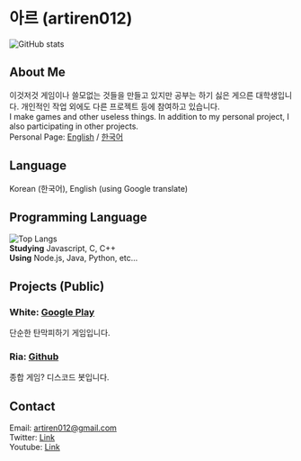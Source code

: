 # 아르 (artiren012)
![GitHub stats](https://github-readme-stats.vercel.app/api?username=artiren012&show_icons=true&theme=dark&rank_icon=github)
## About Me
이것저것 게임이나 쓸모없는 것들을 만들고 있지만 공부는 하기 싫은 게으른 대학생입니다. 개인적인 작업 외에도 다른 프로젝트 등에 참여하고 있습니다.  
I make games and other useless things. In addition to my personal project, I also participating in other projects.  
Personal Page: [English](https://artiren012.github.io) / [한국어](https://artiren012.github.io/ko-kr/)

## Language
Korean (한국어), English (using Google translate)

## Programming Language
![Top Langs](https://github-readme-stats.vercel.app/api/top-langs/?username=artiren012&layout=compact&theme=dark)  
**Studying** Javascript, C, C++  
**Using** Node.js, Java, Python, etc...

## Projects (Public)
### White: [Google Play](https://play.google.com/store/apps/details?id=com.arti.white)
단순한 탄막피하기 게임입니다.
### Ria: [Github](https://github.com/artiren012/Ria)
종합 게임? 디스코드 봇입니다.

## Contact
Email: artiren012@gmail.com  
Twitter: [Link](https://twitter.com/artiren012)  
Youtube: [Link](https://youtube.com/@ar012)
